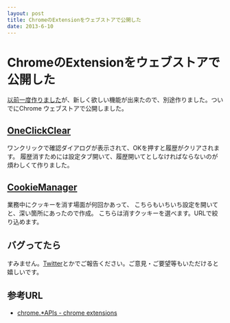 ```yaml
---
layout: post
title: ChromeのExtensionをウェブストアで公開した
date: 2013-6-10
---
```


# ChromeのExtensionをウェブストアで公開した

[以前一度作りました](http://1000ch.net/2013/03/09/OneClickClearForGoogleChrome/)が、新しく欲しい機能が出来たので、別途作りました。ついでにChrome ウェブストアで公開しました。

## [OneClickClear](https://chrome.google.com/webstore/detail/oneclickclear/ohhopklkkjljpjhenigiablpgooanpjb)

ワンクリックで確認ダイアログが表示されて、OKを押すと履歴がクリアされます。
履歴消すためには設定タブ開いて、履歴開いてとしなければならないのが煩わしくて作りました。

## [CookieManager](https://chrome.google.com/webstore/detail/cookiemanager/ecnfgpebfncdeoomhpbfcbnamhkcmgjf)

業務中にクッキーを消す場面が何回かあって、
こちらもいちいち設定を開いてと、深い箇所にあったので作成。
こちらは消すクッキーを選べます。URLで絞り込めます。

## バグってたら

すみません。[Twitter](http://twitter.com/1000ch)とかでご報告ください。ご意見・ご要望等もいただけると嬉しいです。

## 参考URL

- [chrome.*APIs - chrome extensions](http://developer.chrome.com/extensions/api_index.html)